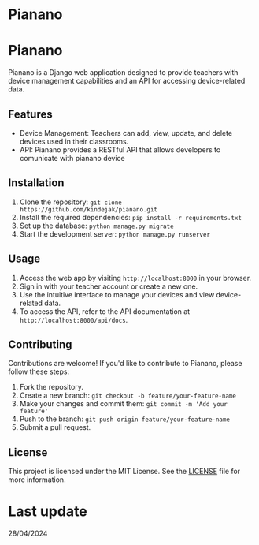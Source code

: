 # Pianano

# Pianano

Pianano is a Django web application designed to provide teachers with device management capabilities and an API for accessing device-related data.

## Features

- Device Management: Teachers can add, view, update, and delete devices used in their classrooms.
- API: Pianano provides a RESTful API that allows developers to comunicate with pianano device

## Installation

1. Clone the repository: `git clone https://github.com/kindejak/pianano.git`
2. Install the required dependencies: `pip install -r requirements.txt`
3. Set up the database: `python manage.py migrate`
4. Start the development server: `python manage.py runserver`

## Usage

1. Access the web app by visiting `http://localhost:8000` in your browser.
2. Sign in with your teacher account or create a new one.
3. Use the intuitive interface to manage your devices and view device-related data.
4. To access the API, refer to the API documentation at `http://localhost:8000/api/docs`.

## Contributing

Contributions are welcome! If you'd like to contribute to Pianano, please follow these steps:

1. Fork the repository.
2. Create a new branch: `git checkout -b feature/your-feature-name`
3. Make your changes and commit them: `git commit -m 'Add your feature'`
4. Push to the branch: `git push origin feature/your-feature-name`
5. Submit a pull request.

## License

This project is licensed under the MIT License. See the [LICENSE](LICENSE) file for more information.

# Last update
28/04/2024